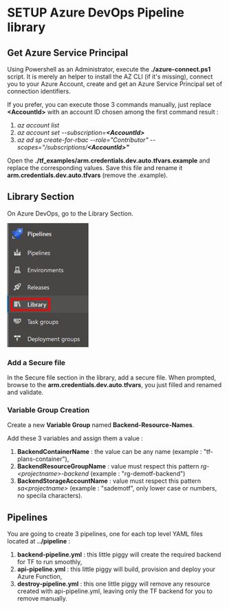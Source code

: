 # SETUP Azure DevOps Pipeline library

## Get Azure Service Principal

Using Powershell as an Administrator, execute the **./azure-connect.ps1** script.
It is merely an helper to install the AZ CLI (if it's missing), connect you to your Azure Account, create and get an Azure Service Principal set of connection identifiers.

If you prefer, you can execute those 3 commands manually, just replace **\<AccountId>** with an account ID chosen among the first command result :

1. *az account list*
2. *az account set --subscription=**\<AccountId>***
3. *az ad sp create-for-rbac --role="Contributor" --scopes="/subscriptions/**\<AccountId>"***

Open the **./tf_examples/arm.credentials.dev.auto.tfvars.example** and replace the corresponding values.
Save this file and rename it **arm.credentials.dev.auto.tfvars** (remove the .example).

## Library Section

On Azure DevOps, go to the Library Section.

![Azure DevOps Library Section](./images/ado-pipelines-library.png)

### Add a Secure file

In the Secure file section in the library, add a secure file.
When prompted, browse to the **arm.credentials.dev.auto.tfvars**, you just filled and renamed and validate.

### Variable Group Creation

Create a new **Variable Group** named **Backend-Resource-Names**.

Add these 3 variables and assign them a value :

1. **BackendContainerName** : the value can be any name (example : "tf-plans-container"),
2. **BackendResourceGroupName** : value must respect this pattern *rg-\<projectname\>-backend* (example : "rg-demotf-backend")
3. **BackendStorageAccountName** : value must respect this pattern *sa\<projectname\>* (example : "sademotf", only lower case or numbers, no specila characters).

## Pipelines

You are going to create 3 pipelines, one for each top level YAML files located at **../pipeline** :

1. **backend-pipeline.yml** : this little piggy will create the required backend for TF to run smoothly,
2. **api-pipeline.yml** : this little piggy will build, provision and deploy your Azure Function,
3. **destroy-pipeline.yml** : this one little piggy will remove any resource created with api-pipeline.yml, leaving only the TF backend for you to remove manually.
